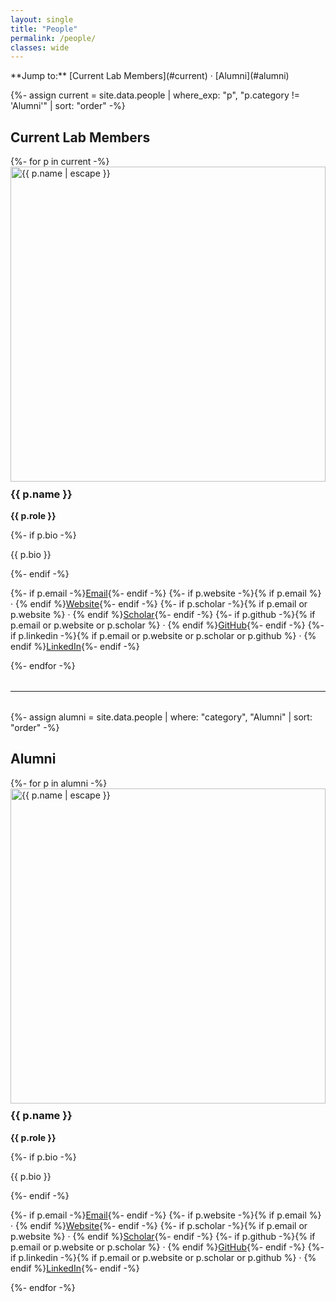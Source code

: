 ```yaml
---
layout: single
title: "People"
permalink: /people/
classes: wide
---
```


<div class="notice--primary" markdown="1">
**Jump to:** [Current Lab Members](#current) · [Alumni](#alumni)
</div>

{%- assign current = site.data.people
    | where_exp: "p", "p.category != 'Alumni'"
    | sort: "order" -%}

## <a id="current"></a>Current Lab Members
<div class="grid__wrapper">
  {%- for p in current -%}
  <article class="archive__item grid__item">
    <div class="archive__item-teaser" style="aspect-ratio:1/1; overflow:hidden;">
      <img src="{{ p.image | default: '/assets/images/team/placeholder.png' }}" alt="{{ p.name | escape }}">
    </div>
    <h3 class="archive__item-title">{{ p.name }}</h3>
    <p class="archive__item-excerpt"><strong>{{ p.role }}</strong></p>
    {%- if p.bio -%}<p class="archive__item-excerpt">{{ p.bio }}</p>{%- endif -%}
    <p class="page__meta">
      {%- if p.email -%}<a href="mailto:{{ p.email }}">Email</a>{%- endif -%}
      {%- if p.website -%}{% if p.email %} · {% endif %}<a href="{{ p.website }}">Website</a>{%- endif -%}
      {%- if p.scholar -%}{% if p.email or p.website %} · {% endif %}<a href="{{ p.scholar }}">Scholar</a>{%- endif -%}
      {%- if p.github -%}{% if p.email or p.website or p.scholar %} · {% endif %}<a href="{{ p.github }}">GitHub</a>{%- endif -%}
      {%- if p.linkedin -%}{% if p.email or p.website or p.scholar or p.github %} · {% endif %}<a href="{{ p.linkedin }}">LinkedIn</a>{%- endif -%}
    </p>
  </article>
  {%- endfor -%}
</div>

<!-- Force the next section to start on a new row even if CSS tries to place it alongside -->
<div style="clear: both;"></div>

<hr style="margin: 2rem 0;" />

{%- assign alumni = site.data.people
    | where: "category", "Alumni"
    | sort: "order" -%}

## <a id="alumni"></a>Alumni
<div class="grid__wrapper">
  {%- for p in alumni -%}
  <article class="archive__item grid__item">
    <div class="archive__item-teaser" style="aspect-ratio:1/1; overflow:hidden;">
      <img src="{{ p.image | default: '/assets/images/team/placeholder.png' }}" alt="{{ p.name | escape }}">
    </div>
    <h3 class="archive__item-title">{{ p.name }}</h3>
    <p class="archive__item-excerpt"><strong>{{ p.role }}</strong></p>
    {%- if p.bio -%}<p class="archive__item-excerpt">{{ p.bio }}</p>{%- endif -%}
    <p class="page__meta">
      {%- if p.email -%}<a href="mailto:{{ p.email }}">Email</a>{%- endif -%}
      {%- if p.website -%}{% if p.email %} · {% endif %}<a href="{{ p.website }}">Website</a>{%- endif -%}
      {%- if p.scholar -%}{% if p.email or p.website %} · {% endif %}<a href="{{ p.scholar }}">Scholar</a>{%- endif -%}
      {%- if p.github -%}{% if p.email or p.website or p.scholar %} · {% endif %}<a href="{{ p.github }}">GitHub</a>{%- endif -%}
      {%- if p.linkedin -%}{% if p.email or p.website or p.scholar or p.github %} · {% endif %}<a href="{{ p.linkedin }}">LinkedIn</a>{%- endif -%}
    </p>
  </article>
  {%- endfor -%}
</div>

<style>
/* small polish */
.archive__item-teaser img { width: 100%; height: 100%; object-fit: cover; }
.grid__wrapper { row-gap: 1.5rem; }
.archive__item-title { margin-top: .6rem; }
.page__meta a { white-space: nowrap; }
</style>
